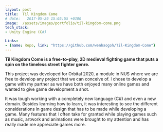 ```yaml
---
layout: post
title:  Til Kingdom Come
# date:   2017-05-26 15:05:55 +0300
image:  /assets/images/portfolio/til-kingdom-come.png
tech_stack: 
- Unity Engine (C#)

Links:
- {name: Repo, link: "https://github.com/wenhaogoh/Til-Kingdom-Come"}
---
```


**Til Kingdom Come is a free-to-play, 2D medieval fighting game that puts a spin on the timeless street fighter genre.**

This project was developed for Orbital 2020, a module in NUS where we are free to develop any project that we can conceive of. I chose to develop a game with my partner as we have both enjoyed many online games and wanted to give game development a shot.

It was tough working with a completely new language (C#) and even a new domain. Besides learning how to learn, it was interesting to see the different considerations in game design that has to be made while developing a game. Many features that I often take for granted while playing games such as music, artwork and animations were brought to my attention and has really made me appreciate games more.